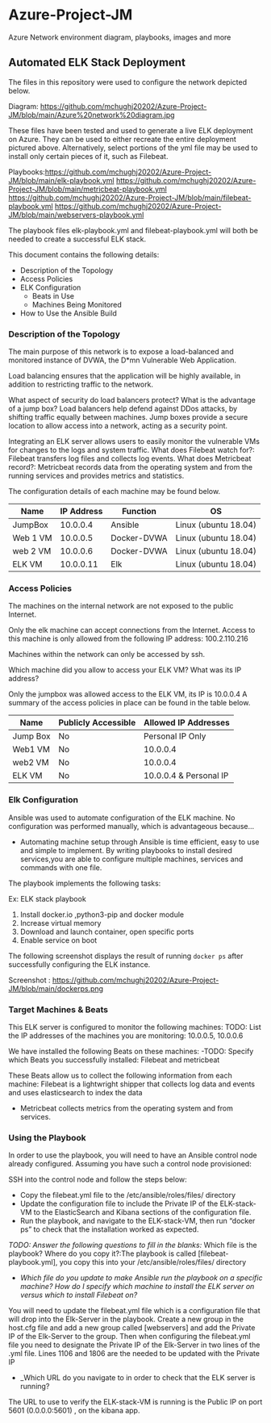 # Azure-Project-JM
Azure Network environment diagram, playbooks, images and more
## Automated ELK Stack Deployment

The files in this repository were used to configure the network depicted below.

Diagram: https://github.com/mchughj20202/Azure-Project-JM/blob/main/Azure%20network%20diagram.jpg

These files have been tested and used to generate a live ELK deployment on Azure. They can be used to either recreate the entire deployment pictured above. Alternatively, select portions of the yml file may be used to install only certain pieces of it, such as Filebeat.

Playbooks:https://github.com/mchughj20202/Azure-Project-JM/blob/main/elk-playbook.yml
https://github.com/mchughj20202/Azure-Project-JM/blob/main/metricbeat-playbook.yml
https://github.com/mchughj20202/Azure-Project-JM/blob/main/filebeat-playbook.yml
https://github.com/mchughj20202/Azure-Project-JM/blob/main/webservers-playbook.yml


The playbook files elk-playbook.yml and filebeat-playbook.yml will both be needed to create a successful ELK stack.

This document contains the following details:
- Description of the Topology
- Access Policies
- ELK Configuration
  - Beats in Use
  - Machines Being Monitored
- How to Use the Ansible Build


### Description of the Topology

The main purpose of this network is to expose a load-balanced and monitored instance of DVWA, the D*mn Vulnerable Web Application.

Load balancing ensures that the application will be highly available, in addition to restricting traffic to the network.

What aspect of security do load balancers protect? What is the advantage of a jump box?
Load balancers help defend against DDos attacks, by shifting traffic equally between machines. Jump boxes provide a secure location to allow access into a network, acting as a security point.

Integrating an ELK server allows users to easily monitor the vulnerable VMs for changes to the logs and system traffic.
What does Filebeat watch for?: Filebeat transfers log files and collects log events.
What does Metricbeat record?: Metricbeat records data from the operating system and from the running services and provides metrics and statistics.


The configuration details of each machine may be found below.




| Name        | IP Address | Function          | OS                              |
|----------------|----------------|--------------------|-------------------------------|
| JumpBox   | 10.0.0.4    | Ansible             | Linux (ubuntu 18.04)  |
| Web 1 VM | 10.0.0.5    | Docker-DVWA  | Linux (ubuntu 18.04)  |
| web 2 VM  | 10.0.0.6    | Docker-DVWA  | Linux (ubuntu 18.04)  |
| ELK VM     | 10.0.0.11  | Elk                    | Linux (ubuntu 18.04)  |



### Access Policies

The machines on the internal network are not exposed to the public Internet. 

Only the elk machine can accept connections from the Internet. Access to this machine is only allowed from the following IP address: 100.2.110.216


Machines within the network can only be accessed by ssh.

Which machine did you allow to access your ELK VM? What was its IP address?

Only the jumpbox was allowed access to the ELK VM, its IP is 10.0.0.4
A summary of the access policies in place can be found in the table below.

| Name       | Publicly Accessible | Allowed IP Addresses   |
|----------           |---------------------|----------------------  |
| Jump Box      | No                    | Personal IP Only       |
| Web1 VM      | No                    | 10.0.0.4               |
| web2 VM       | No                    | 10.0.0.4               |
| ELK VM         | No                    | 10.0.0.4 & Personal IP |



### Elk Configuration

Ansible was used to automate configuration of the ELK machine. No configuration was performed manually, which is advantageous because...
- Automating machine setup through Ansible is time efficient, easy to use and simple to implement. By writing playbooks to install desired services,you are able to configure multiple machines, services and commands with one file.



The playbook implements the following tasks:

Ex: ELK stack playbook
1. Install docker.io ,python3-pip and docker module
2. Increase virtual memory
3. Download and launch container, open specific ports
4. Enable service on boot



The following screenshot displays the result of running `docker ps` after successfully configuring the ELK instance.

Screenshot : https://github.com/mchughj20202/Azure-Project-JM/blob/main/dockerps.png

### Target Machines & Beats
This ELK server is configured to monitor the following machines:
TODO: List the IP addresses of the machines you are monitoring: 10.0.0.5, 10.0.0.6

We have installed the following Beats on these machines:
-TODO: Specify which Beats you successfully installed: Filebeat and metricbeat

These Beats allow us to collect the following information from each machine:
 Filebeat is a lightwright shipper that collects log data and events and uses elasticsearch to index the data

- Metricbeat collects metrics from the operating system and from services. 

### Using the Playbook
In order to use the playbook, you will need to have an Ansible control node already configured. Assuming you have such a control node provisioned: 

SSH into the control node and follow the steps below:
- Copy the filebeat.yml file to the /etc/ansible/roles/files/ directory
- Update the configuration file to include the Private IP of the ELK-stack-VM to the ElasticSearch and Kibana sections of the configuration file.
- Run the playbook, and navigate to the ELK-stack-VM, then run “docker ps” to check that the installation worked as expected.

_TODO: Answer the following questions to fill in the blanks:_
 Which file is the playbook? Where do you copy it?:The playbook is called [filebeat-playbook.yml], you copy this into your  /etc/ansible/roles/files/ directory
- _Which file do you update to make Ansible run the playbook on a specific machine? How do I specify which machine to install the ELK server on versus which to install Filebeat on?_

You will need to update the filebeat.yml file which is a configuration file that will drop into the Elk-Server in the playbook. Create a new group in the host.cfg file and add a new group called [webservers] and add the Private IP of the Elk-Server to the group. Then when configuring the filebeat.yml file you need to designate the Private IP of the Elk-Server in two lines of the .yml file. Lines 1106 and 1806 are the needed to be updated with the Private IP

- _Which URL do you navigate to in order to check that the ELK server is running?

The URL to use to verify the ELK-stack-VM is running is the Public IP on port 5601 (0.0.0.0:5601) , on the kibana app.
